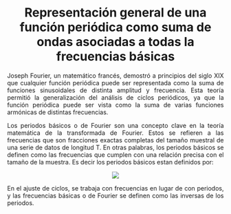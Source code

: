 <h1 align="center"> Representación general de una función periódica como suma de ondas asociadas a todas la frecuencias básicas</h1>

<p align="justify">Joseph Fourier, un matemático francés, demostró a principios del siglo XIX que cualquier función periódica puede ser representada como la suma de funciones sinusoidales de distinta amplitud y frecuencia. Esta teoría permitió la generalización del análisis de ciclos periódicos, ya que la función periódica puede ser vista como la suma de varias funciones armónicas de distintas frecuencias.</p> 

<p align="justify">Los periodos básicos o de Fourier son una concepto clave en la teoría matemática de la transformada de Fourier. Estos se refieren a las frecuencias que son fracciones exactas completas del tamaño muestral de una serie de datos de longitud T. En otras palabras, los periodos básicos se definen como las frecuencias que cumplen con una relación precisa con el tamaño de la muestra. Es decir los periodos básicos estan definidos por:
</p>

<p align="center"><img src = "https://quicklatex.com/cache3/79/ql_dd1212ad9d3a46c62423b9584a465679_l3.png"></p>

<p align="justify">En el ajuste de ciclos, se trabaja con frecuencias en lugar de con periodos, y las frecuencias básicas o de Fourier se definen como las inversas de los periodos.</p>
